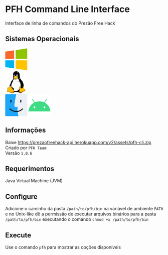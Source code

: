 # PFH Command Line Interface
Interface de linha de comandos do Prezão Free Hack

## Sistemas Operacionais
<p>
  <div style="display: inline-block"><img src="/operating_system_icons/windows.png" width="70" height="70"></div>
  <div><img src="/operating_system_icons/linux.png" width="70" height="70"></div>
  <img src="/operating_system_icons/macos.png" width="70" height="70">
  <img src="/operating_system_icons/android.png" width="70" height="70">
</p>

## Informações
Baixe https://prezaofreehack-api.herokuapp.com/v2/assets/pfh-cli.zip
<br>
Criado por ```PFH Team```
<br>
Versão ```1.0.6```

## Requerimentos
Java Virtual Machine (JVM)

## Configure
Adicione o caminho da pasta ```/path/to/pfh/bin``` na variável de ambiente ```PATH``` e no Unix-like dê a permissão de executar arquivos binários para a pasta ```/path/to/pfh/bin``` executando o comando ```chmod +x /path/to/pfh/bin```

## Execute
Use o comando ```pfh``` para mostrar as opções disponíveis
